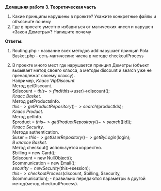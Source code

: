 **Домашняя работа 3. Теоретическая часть**
1. Какие принципы нарушены в проекте? Укажите конкретные файлы и объясните почему 
2. Где в проекте уместно избавиться от магических чисел и нарушен «Закон Деметры»? Напишите почему  

**Ответы:** 
1. Routing.php - название всех методов  add нарушает принцип Pola
Basket.php - есть магические числа в методе checkoutProcess

2. В проекте много мест где нарушается принцип Деметры (объект вызывает метод своего класса, а методы discount и search уже не пренадлежат своему классу).  
  Например, 
  *Класс VipDiscount.*  
  Метод getDiscount.  
  $discount = $this->find($this->user)->discount();  
  *Класс Basket.*  
  Метод getProductsInfo.  
  $this->getProductRepository()->search($productIds);  
  *Класс Product.*  
  Метод getInfo.  
  $product = $this->getProductRepository()->search([$id]);  
  *Класс Security.*  
  Методе authentication.  
  $user = $this->getUserRepository()->getByLogin($login);  
  *В классе Basket.*  
  Метод checkout() используется корректно.  
  $billing = new Card();  
  $discount = new NullObject();  
  $communication = new Email();  
  $security = new Security($this->session);  
  $this->checkoutProcess($discount, $billing, $security, $communication); - правильно передаются параметры в другой метод(метод checkoutProcess).  

